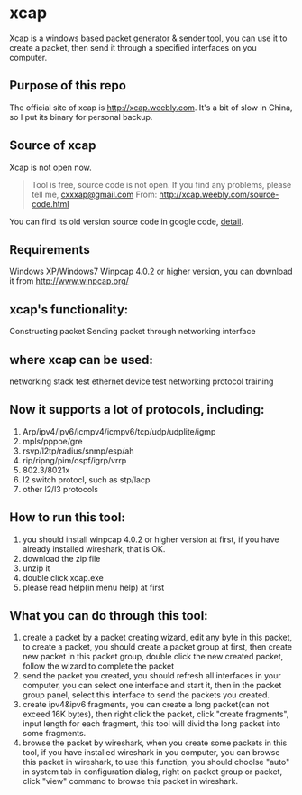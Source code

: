 # xcap
Xcap is a windows based packet generator &amp; sender tool, you can use it to create a packet, then send it through a specified interfaces on you computer.

## Purpose of this repo
The official site of xcap is http://xcap.weebly.com. It's a bit of slow in China, so I put its binary for personal backup.

## Source of xcap
Xcap is not open now. 

> Tool is free, source code is not open.
> If you find any problems, please tell me, cxxxap@gmail.com
> From: http://xcap.weebly.com/source-code.html 

You can find its old version source code in google code, [detail](https://code.google.com/p/xcap/). 

## Requirements
Windows XP/Windows7
Winpcap 4.0.2 or higher version, you can download it from http://www.winpcap.org/

## xcap's functionality:
Constructing packet
Sending packet through networking interface

## where xcap can be used:
networking stack test
ethernet device test
networking protocol training

## Now it supports a lot of protocols, including:
1. Arp/ipv4/ipv6/icmpv4/icmpv6/tcp/udp/udplite/igmp
2. mpls/pppoe/gre
3. rsvp/l2tp/radius/snmp/esp/ah
4. rip/ripng/pim/ospf/igrp/vrrp
5. 802.3/8021x
6. l2 switch protocl, such as stp/lacp
7. other l2/l3 protocols

## How to run this tool:
1. you should install winpcap 4.0.2 or higher version at first, if you have already installed wireshark, that is OK.
2. download the zip file
3. unzip it
4. double click xcap.exe
5. please read help(in menu help) at first

## What you can do through this tool:
1. create a packet by a packet creating wizard, edit any byte in this packet, to create a packet, you should create a packet group at first, then create new packet in this packet group, double click the new created packet, follow the wizard to complete the packet
2. send the packet you created, you should refresh all interfaces in your computer, you can select one interface and start it, then in the packet group panel, select this interface to send the packets you created.
3. create ipv4&ipv6 fragments, you can create a long packet(can not exceed 16K bytes), then right click the packet, click "create fragments", input length for each fragment, this tool will divid the long packet into some fragments.
4. browse the packet by wireshark, when you create some packets in this tool, if you have installed wireshark in you computer, you can browse this packet in wireshark, to use this function, you should choolse "auto" in system tab in configuration dialog, right on packet group or packet, click "view" command to browse this packet in wireshark.

